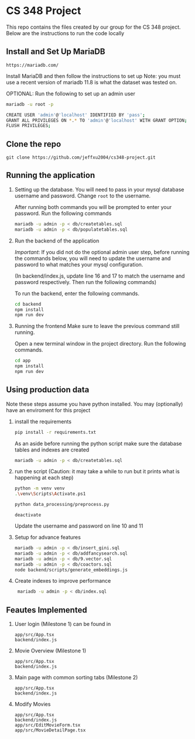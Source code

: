 # CS 348 Project

This repo contains the files created by our group for the 
CS 348 project. Below are the instructions to run the code locally

## Install and Set Up MariaDB
```
https://mariadb.com/
```
Install MariaDB and then follow the instructions to set up
Note: you must use a recent version of mariadb 11.8 is what the dataset was tested on.

OPTIONAL: Run the following to set up an admin user
```bash
mariadb -u root -p
```

```bash
CREATE USER 'admin'@'localhost' IDENTIFIED BY 'pass';
GRANT ALL PRIVILEGES ON *.* TO 'admin'@'localhost' WITH GRANT OPTION;
FLUSH PRIVILEGES;
```

## Clone the repo

```
git clone https://github.com/jeffxu2004/cs348-project.git
```


## Running the application

1. Setting up the database.
    You will need to pass in your mysql database username and password.
    Change `root` to the username.


    After running both commands you will be prompted to enter your password.
    Run the following commands

    ```bash
    mariadb -u admin -p < db/createtables.sql
    mariadb -u admin -p < db/populatetables.sql
    ```

2. Run the backend of the application

    *Important*: If you did not do the optional admin user step, before running the commands below, you will need to 
    update the username and password to what matches your mysql configuration. 

    (In backend/index.js, update line 16 and 17 to match the username and password respectively.
    Then run the following commands)

   To run the backend, enter the following commands.

    ```bash
    cd backend
    npm install
    npm run dev
    ```

4. Running the frontend
    Make sure to leave the previous command still running.

    Open a new terminal window in the project directory.
    Run the following commands.

    ```bash
    cd app
    npm install
    npm run dev
    ```

## Using production data

Note these steps assume you have python installed. You may (optionally) have an enviroment for this project
1. install the requirements
    ```bash
    pip install -r requirements.txt
    ```
    As an aside before running the python script make sure the database tables and indexes are created
    ```bash
    mariadb -u admin -p < db/createtables.sql
    ```

2. run the script (Caution: it may take a while to run but it prints what is happening at each step)
    ```bash
    python -m venv venv
    .\venv\Scripts\Activate.ps1
    ```
    ```bash
    python data_processing/preprocess.py
    ```
    ```
    deactivate
    ```
    Update the username and password on line 10 and 11
3. Setup for advance features
    ```bash
    mariadb -u admin -p < db/insert_gini.sql
    mariadb -u admin -p < db/addfancysearch.sql
    mariadb -u admin -p < db/9.vector.sql
    mariadb -u admin -p < db/coactors.sql
    node backend/scripts/generate_embeddings.js
    ```
4. Create indexes to improve performance
   ```bash
    mariadb -u admin -p < db/index.sql
   ```

## Feautes Implemented


1. User login (Milestone 1)
    can be found in
    ```
    app/src/App.tsx
    backend/index.js
    ```
2. Movie Overview (Milestone 1)
    ```
    app/src/App.tsx
    backend/index.js
    ```
3. Main page with common sorting tabs (Milestone 2)
    ```
    app/src/App.tsx
    backend/index.js
    ```
4. Modify Movies
    ```
    app/src/App.tsx
    backend/index.js
    app/src/EditMovieForm.tsx
    app/src/MovieDetailPage.tsx
    ```
